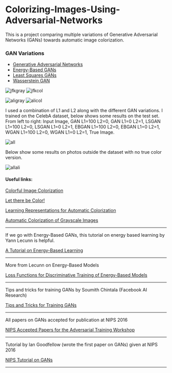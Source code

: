 # Colorizing-Images-Using-Adversarial-Networks
This is a project comparing multiple variations of Generative Adversarial Networks (GANs)
towards automatic image colorization.

### GAN Variations
* [Generative Adversarial Networks](https://arxiv.org/pdf/1406.2661v1.pdf)
* [Energy-Based GANs](https://arxiv.org/pdf/1609.03126v3.pdf)
* [Least Squares GANs](https://arxiv.org/pdf/1611.04076v2.pdf)
* [Wasserstein GAN](https://arxiv.org/pdf/1701.07875.pdf)

![jfkgray](http://i.imgur.com/0syARFb.png)
![jfkcol](http://i.imgur.com/LJ9Kkfk.png)

![aligray](http://i.imgur.com/B9S7FwL.png)
![alicol](http://i.imgur.com/7PaEtUd.png)

I used a combination of L1 and L2 along with the different GAN variations. I trained on the CelebA dataset, below shows some
results on the test set. From left to right: Input Image, GAN L1=100 L2=0, GAN L1=0 L2=1, LSGAN L1=100 L2=0, LSGAN L1=0 L2=1, EBGAN L1=100 L2=0,
EBGAN L1=0 L2=1, WGAN L1=100 L2=0, WGAN L1=0 L2=1, True Image.

![all](http://i.imgur.com/zXZr5iw.jpg)

Below show some results on photos outside the dataset with no true color version.

![allali](http://i.imgur.com/zhD5gsn.png)



#### Useful links:

[Colorful Image Colorization](https://arxiv.org/pdf/1603.08511.pdf)

[Let there be Color!](http://hi.cs.waseda.ac.jp/~/projects/colorization/data/colorization_sig2016.pdf)

[Learning Representations for Automatic Colorization](https://arxiv.org/pdf/1603.06668v1.pdf)

[Automatic Colorization of Grayscale Images](http://cs229.stanford.edu/proj2013/KabirzadehSousaBlaes-AutomaticColorizationOfGrayscaleImages.pdf)

___


If we go with Energy-Based GANs, this tutorial on energy based learning by Yann Lecunn is helpful.

[A Tutorial on Energy-Based Learning](http://yann.lecun.com/exdb/publis/pdf/lecun-06.pdf)
___

More from Lecunn on Energy-Based Models

[Loss Functions for Discriminative Training of Energy-Based Models](http://yann.lecun.com/exdb/publis/pdf/lecun-huang-05.pdf)
___

Tips and tricks for training GANs by Soumith Chintala (Facebook AI Research)

[Tips and Tricks for Training GANs](https://github.com/soumith/ganhacks)
___

All papers on GANs accepted for publication at NIPS 2016

[NIPS Accepted Papers for the Adversarial Training Workshop](https://sites.google.com/site/nips2016adversarial/home/accepted-papers)
___

Tutorial by Ian Goodfellow (wrote the first paper on GANs) given at NIPS 2016

[NIPS Tutorial on GANs](https://arxiv.org/pdf/1701.00160v3.pdf)
___

